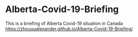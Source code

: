 # Alberta-Covid-19-Briefing
This is a briefing of Alberta Covid-19 situation in Canada
 https://zhouuualexander.github.io/Alberta-Covid-19-Briefing/
